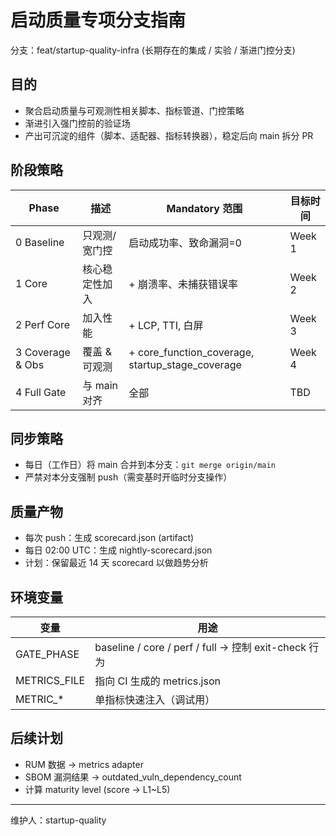 # 启动质量专项分支指南

分支：feat/startup-quality-infra  (长期存在的集成 / 实验 / 渐进门控分支)

## 目的

- 聚合启动质量与可观测性相关脚本、指标管道、门控策略
- 渐进引入强门控前的验证场
- 产出可沉淀的组件（脚本、适配器、指标转换器），稳定后向 main 拆分 PR

## 阶段策略

| Phase | 描述 | Mandatory 范围 | 目标时间 |
|-------|------|----------------|----------|
| 0 Baseline | 只观测/宽门控 | 启动成功率、致命漏洞=0 | Week 1 |
| 1 Core | 核心稳定性加入 | + 崩溃率、未捕获错误率 | Week 2 |
| 2 Perf Core | 加入性能 | + LCP, TTI, 白屏 | Week 3 |
| 3 Coverage & Obs | 覆盖 & 可观测 | + core_function_coverage, startup_stage_coverage | Week 4 |
| 4 Full Gate | 与 main 对齐 | 全部 | TBD |

## 同步策略

- 每日（工作日）将 main 合并到本分支：`git merge origin/main`
- 严禁对本分支强制 push（需变基时开临时分支操作）

## 质量产物

- 每次 push：生成 scorecard.json (artifact)
- 每日 02:00 UTC：生成 nightly-scorecard.json
- 计划：保留最近 14 天 scorecard 以做趋势分析

## 环境变量

| 变量 | 用途 |
|------|------|
| GATE_PHASE | baseline / core / perf / full → 控制 exit-check 行为 |
| METRICS_FILE | 指向 CI 生成的 metrics.json |
| METRIC_* | 单指标快速注入（调试用） |

## 后续计划

- RUM 数据 → metrics adapter
- SBOM 漏洞结果 → outdated_vuln_dependency_count
- 计算 maturity level (score → L1~L5)

---
维护人：startup-quality
